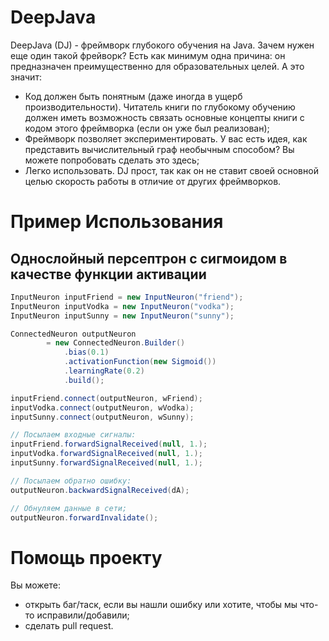 # DeepJava

DeepJava (DJ) - фреймворк глубокого обучения на Java. Зачем нужен еще один такой фрейворк? Есть как минимум одна причина: он предназначен преимущественно для образовательных целей. А это значит:
* Код должен быть понятным (даже иногда в ущерб производительности). Читатель книги по глубокому обучению должен иметь возможность связать основные концепты книги с кодом этого фреймворка (если он уже был реализован);
* Фреймворк позволяет экспериментировать. У вас есть идея, как представить вычислительный граф необычным способом? Вы можете попробовать сделать это здесь;
* Легко использовать. DJ прост, так как он не ставит своей основной целью скорость работы в отличие от других фреймворков.

# Пример Использования

## Однослойный персептрон с сигмоидом в качестве функции активации

```java
InputNeuron inputFriend = new InputNeuron("friend");
InputNeuron inputVodka = new InputNeuron("vodka");
InputNeuron inputSunny = new InputNeuron("sunny");

ConnectedNeuron outputNeuron
        = new ConnectedNeuron.Builder()
            .bias(0.1)
            .activationFunction(new Sigmoid())
            .learningRate(0.2)
            .build();

inputFriend.connect(outputNeuron, wFriend);
inputVodka.connect(outputNeuron, wVodka);
inputSunny.connect(outputNeuron, wSunny);

// Посылаем входные сигналы:
inputFriend.forwardSignalReceived(null, 1.);
inputVodka.forwardSignalReceived(null, 1.);
inputSunny.forwardSignalReceived(null, 1.);

// Посылаем обратно ошибку:
outputNeuron.backwardSignalReceived(dA);

// Обнуляем данные в сети;
outputNeuron.forwardInvalidate();
```

# Помощь проекту

Вы можете:
* открыть баг/таск, если вы нашли ошибку или хотите, чтобы мы что-то исправили/добавили;
* сделать pull request.

